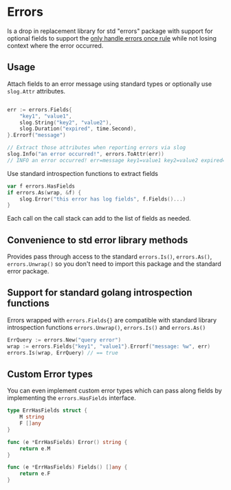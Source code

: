# Errors
Is a drop in replacement library for std "errors" package with support for optional fields 
to support the [only handle errors once rule](https://dave.cheney.net/2016/04/27/dont-just-check-errors-handle-them-gracefully)
while not losing context where the error occurred.

## Usage
Attach fields to an error message using standard types or optionally use `slog.Attr` attributes.
```go

err := errors.Fields{
    "key1", "value1",
    slog.String("key2", "value2"),
    slog.Duration("expired", time.Second),
}.Errorf("message")

// Extract those attributes when reporting errors via slog
slog.Info("an error occurred!", errors.ToAttr(err))
// INFO an error occurred! err=message key1=value1 key2=value2 expired=1s
```

Use standard introspection functions to extract fields
```go
var f errors.HasFields
if errors.As(wrap, &f) {
    slog.Error("this error has log fields", f.Fields()...)
}
```

Each call on the call stack can add to the list of fields as needed.

## Convenience to std error library methods
Provides pass through access to the standard `errors.Is()`, `errors.As()`, `errors.Unwrap()` so you don't need to
import this package and the standard error package.


## Support for standard golang introspection functions
Errors wrapped with `errors.Fields{}` are compatible with standard library introspection functions `errors.Unwrap()`,
`errors.Is()` and `errors.As()`
```go
ErrQuery := errors.New("query error")
wrap := errors.Fields{"key1", "value1"}.Errorf("message: %w", err)
errors.Is(wrap, ErrQuery) // == true
```

## Custom Error types
You can even implement custom error types which can pass along fields by implementing the `errors.HasFields` interface.
```go
type ErrHasFields struct {
	M string
	F []any
}

func (e *ErrHasFields) Error() string {
	return e.M
}

func (e *ErrHasFields) Fields() []any {
	return e.F
}
```